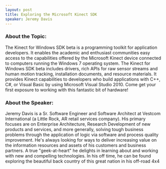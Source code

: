 ```yaml
---
layout: post
title: Exploring the Microsoft Kinect SDK
speaker: Jeremy Davis
---
```


### About the Topic: 
The Kinect for Windows SDK beta is a programming toolkit for application developers. It enables the academic and enthusiast communities easy access to the capabilities offered by the Microsoft Kinect device connected to computers running the Windows 7 operating system.  The Kinect for Windows SDK beta includes drivers, rich APIs for raw sensor streams and human motion tracking, installation documents, and resource materials. It provides Kinect capabilities to developers who build applications with C++, C#, or Visual Basic by using Microsoft Visual Studio 2010. Come get your first exposure to working with this fantastic bit of hardware! 

### About the Speaker:
Jeremy Davis is a Sr. Software Engineer and Software Architect at Vestcom International (a Little Rock, AR retail services company). His primary focuses are on Enterprise Architecture, Research Development of new products and services, and more generally, solving tough business problems through the application of logic via software and process quality improvement. He's always looking for ways to deliver increasing value on the information resources and assets of his customers and business partners. A true "geek-at-heart" he delights in learning about and working with new and compelling technologies. In his off time, he can be found exploring the beautiful back country of this great nation in his off-road 4x4